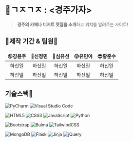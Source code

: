 # 🥨ㄱㅈㄱㅈ : <경주가자>

> **경주의 카페나 디저트 맛집을 소개**하고 위치를 알려주는 사이트!
## 📅제작 기간 & 팀원💯


  |😛강윤주|🥰신정민|🤩심유선|😛유민아|😎황준수
  |:--:|:--:|:--:|:--:|:--:|
  |하신일|하신일|하신일|하신일|하신일|
  |하신일|하신일|하신일|하신일|하신일|  
  
## 기술스택🧠
![PyCharm](https://img.shields.io/badge/pycharm-143?style=for-the-badge&logo=pycharm&logoColor=black&color=black&labelColor=green)  ![Visual Studio Code](https://img.shields.io/badge/Visual%20Studio%20Code-0078d7.svg?style=for-the-badge&logo=visual-studio-code&logoColor=white)  

![HTML5](https://img.shields.io/badge/html5-%23E34F26.svg?style=for-the-badge&logo=html5&logoColor=white)  ![CSS3](https://img.shields.io/badge/css3-%231572B6.svg?style=for-the-badge&logo=css3&logoColor=white)  ![JavaScript](https://img.shields.io/badge/javascript-%23323330.svg?style=for-the-badge&logo=javascript&logoColor=%23F7DF1E)  ![Python](https://img.shields.io/badge/python-3670A0?style=for-the-badge&logo=python&logoColor=ffdd54)  

![Bootstrap](https://img.shields.io/badge/bootstrap-%23563D7C.svg?style=for-the-badge&logo=bootstrap&logoColor=white)  ![Bulma](https://img.shields.io/badge/bulma-00D0B1?style=for-the-badge&logo=bulma&logoColor=white)  ![TailwindCSS](https://img.shields.io/badge/tailwindcss-%2338B2AC.svg?style=for-the-badge&logo=tailwind-css&logoColor=white)  

![MongoDB](https://img.shields.io/badge/MongoDB-%234ea94b.svg?style=for-the-badge&logo=mongodb&logoColor=white)  ![Flask](https://img.shields.io/badge/flask-%23000.svg?style=for-the-badge&logo=flask&logoColor=white)  ![Jinja](https://img.shields.io/badge/jinja-white.svg?style=for-the-badge&logo=jinja&logoColor=black)  ![jQuery](https://img.shields.io/badge/jquery-%230769AD.svg?style=for-the-badge&logo=jquery&logoColor=white)  
